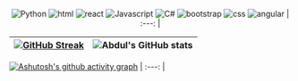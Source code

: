 <div align="center">
  
![Python](https://img.shields.io/badge/Python-E0D9CA?style=for-the-badge&logo=python&logoColor=FFF) ![html](https://img.shields.io/badge/HTML5-E3C89C?style=for-the-badge&logo=html5&logoColor=FFF6F6) ![react](https://img.shields.io/badge/React-F5AA93?style=for-the-badge&logo=react&logoColor=FFF6F6) ![Javascript](https://img.shields.io/badge/JavaScript-E4957B?style=for-the-badge&logo=javascript&logoColor=FFF) ![C#](https://img.shields.io/badge/C%23-D2DEE5?style=for-the-badge&logo=C%20sharp&logoColor=FFF) ![bootstrap](https://img.shields.io/badge/Bootstrap-ACC3CB?style=for-the-badge&logo=bootstrap&logoColor=FFF) ![css](https://img.shields.io/badge/CSS3-878F6B?style=for-the-badge&logo=css3&logoColor=white) ![angular](https://img.shields.io/badge/Angular-9B673A?style=for-the-badge&logo=angular&logoColor=white) 
| :---: |

  

</div>
  
[![GitHub Streak](https://github-readme-streak-stats.herokuapp.com?user=luciasoraire&theme=radical&locale=es&background=FFF6F6&ring=E2BE8D&fire=E2BE8D&currStreakNum=E2BE8D&currStreakLabel=E2BE8D&sideNums=E2BE8D&stroke=E2BE8D&sideLabels=E2BE8D&dates=E2BE8D)](https://git.io/streak-stats) | ![Abdul's GitHub stats](https://github-readme-stats.vercel.app/api?username=luciasoraire&show_icons=true&locale=es&theme=react&bg_color=E2BE8D&title_color=FFF6F6&text_color=FFF6F6&icon_color=FFF6F6) |
| :---: | :---: |
  

[![Ashutosh's github activity graph](https://github-readme-activity-graph.cyclic.app/graph?username=luciasoraire&locale=es&bg_color=FCF5EB&area=true&title_color=E2BE8D&custom_title=Gráfico%20de%20Contribuciones&color=E2BE8D&&line=F5CDBD&point=E6A992&area_color=DBAF72&border_color=000000)](https://github.com/luciasoraire/github-readme-activity-graph)
| :---: |
  

